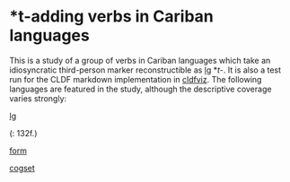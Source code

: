 # \*t-adding verbs in Cariban languages

This is a study of a group of verbs in Cariban languages which take an idiosyncratic third-person marker reconstructible as [lg](LanguageTable#cldf:PC) \**t-*.
It is also a test run for the CLDF markdown implementation in [cldfviz](https://github.com/cldf/cldfviz).
The following languages are featured in the study, although the descriptive coverage varies strongly:

[lg](LanguageTable#cldf:__all__)

([](cldf/sources.bib?ref&with_internal_ref_link=references#cldf:waiwaihawkins1998): 132f.)

[form](FormTable?with_language#cldf:6)

[cogset](CognatesetTable?__all__)
